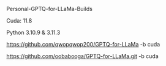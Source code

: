 Personal-GPTQ-for-LLaMa-Builds

Cuda: 11.8

Python 3.10.9 & 3.11.3

https://github.com/qwopqwop200/GPTQ-for-LLaMa -b cuda

https://github.com/oobabooga/GPTQ-for-LLaMa.git -b cuda
